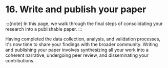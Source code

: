 # 16. Write and publish your paper
:::{note}
In this page, we walk through the final steps of consolidating your research into a publishable paper.
:::

Having completed the data collection, analysis, and validation processes, it's now time to share your findings with the broader community. Writing and publishing your paper involves synthesizing all your work into a coherent narrative, undergoing peer review, and disseminating your contributions.

